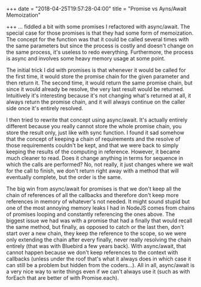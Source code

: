 +++
date = "2018-04-25T19:57:28-04:00"
title = "Promise vs Ayns/Await Memoization"

+++
... fiddled a bit with some promises I refactored with async/await. The special case for those promises is that they had some form of memoization. The concept for the function was that it could be called several times with the same parameters but since the process is costly and doesn't change on the same process, it's useless to redo everything. Furthermore, the process is async and involves some heavy memory usage at some point.

The initial trick I did with promises is that whenever it would be called for the first time, it would store the promise chain for the given parameter and then return it. The second time, it would return the same promise chain, but since it would already be resolve, the very last result would be returned. Intuitively it's interesting because it's not changing what's returned at all, it always return the promise chain, and it will always continue on the caller side once it's entirely resolved.

I then tried to rewrite that concept using async/await. It's actually entirely different because you really cannot store the whole promise chain, you store the result only, just like with sync function. I found it sad somehow that the concept of keeping a chain of requirements and the resolve of those requirements couldn't be kept, and that we were back to simply keeping the results of the computing in reference. However, it became much cleaner to read. Does it change anything in terms for sequence in which the calls are performed? No, not really, it just changes where we wait for the call to finish, we don't return right away with a method that will eventually complete, but the order is the same.

The big win from async/await for promises is that we don't keep all the chain of references of all the callbacks and therefore don't keep more references in memory of whatever's not needed. It might sound stupid but one of the most annoying memory leaks I had in NodeJS comes from chains of promises looping and constantly referencing the ones above. The biggest issue we had was with a promise that had a finally that would recall the same method, but finally, as opposed to catch or the last then, don't start over a new chain, they keep the reference to the scope, so we were only extending the chain after every finally, never really resolving the chain entirely (that was with Bluebird a few years back). With async/await, that cannot happen because we don't keep references to the context with callbacks (unless under the roof that's what it always does in which case it can still be a problem but hidden from the coders...). All in all, async/await is a very nice way to write things even if we can't always use it (such as with forEach that are better of with Promise.each).